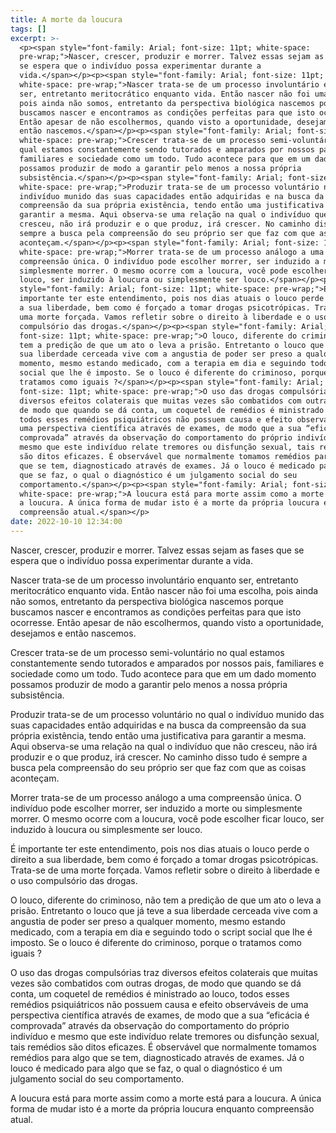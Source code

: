 ```yaml
---
title: A morte da loucura
tags: []
excerpt: >-
  <p><span style="font-family: Arial; font-size: 11pt; white-space:
  pre-wrap;">Nascer, crescer, produzir e morrer. Talvez essas sejam as fases que
  se espera que o indivíduo possa experimentar durante a
  vida.</span></p><p><span style="font-family: Arial; font-size: 11pt;
  white-space: pre-wrap;">Nascer trata-se de um processo involuntário enquanto
  ser, entretanto meritocrático enquanto vida. Então nascer não foi uma escolha,
  pois ainda não somos, entretanto da perspectiva biológica nascemos porque
  buscamos nascer e encontramos as condições perfeitas para que isto ocorresse.
  Então apesar de não escolhermos, quando visto a oportunidade, desejamos e
  então nascemos.</span></p><p><span style="font-family: Arial; font-size: 11pt;
  white-space: pre-wrap;">Crescer trata-se de um processo semi-voluntário no
  qual estamos constantemente sendo tutorados e amparados por nossos pais,
  familiares e sociedade como um todo. Tudo acontece para que em um dado momento
  possamos produzir de modo a garantir pelo menos a nossa própria
  subsistência.</span></p><p><span style="font-family: Arial; font-size: 11pt;
  white-space: pre-wrap;">Produzir trata-se de um processo voluntário no qual o
  indivíduo munido das suas capacidades então adquiridas e na busca da
  compreensão da sua própria existência, tendo então uma justificativa para
  garantir a mesma. Aqui observa-se uma relação na qual o indivíduo que não
  cresceu, não irá produzir e o que produz, irá crescer. No caminho disso tudo é
  sempre a busca pela compreensão do seu próprio ser que faz com que as coisas
  aconteçam.</span></p><p><span style="font-family: Arial; font-size: 11pt;
  white-space: pre-wrap;">Morrer trata-se de um processo análogo a uma
  compreensão única. O indivíduo pode escolher morrer, ser induzido a morte ou
  simplesmente morrer. O mesmo ocorre com a loucura, você pode escolher ficar
  louco, ser induzido à loucura ou simplesmente ser louco.</span></p><p><span
  style="font-family: Arial; font-size: 11pt; white-space: pre-wrap;">É
  importante ter este entendimento, pois nos dias atuais o louco perde o direito
  a sua liberdade, bem como é forçado a tomar drogas psicotrópicas. Trata-se de
  uma morte forçada. Vamos refletir sobre o direito à liberdade e o uso
  compulsório das drogas.</span></p><p><span style="font-family: Arial;
  font-size: 11pt; white-space: pre-wrap;">O louco, diferente do criminoso, não
  tem a predição de que um ato o leva a prisão. Entretanto o louco que já teve a
  sua liberdade cerceada vive com a angustia de poder ser preso a qualquer
  momento, mesmo estando medicado, com a terapia em dia e seguindo todo o script
  social que lhe é imposto. Se o louco é diferente do criminoso, porque o
  tratamos como iguais ?</span></p><p><span style="font-family: Arial;
  font-size: 11pt; white-space: pre-wrap;">O uso das drogas compulsórias traz
  diversos efeitos colaterais que muitas vezes são combatidos com outras drogas,
  de modo que quando se dá conta, um coquetel de remédios é ministrado ao louco,
  todos esses remédios psiquiátricos não possuem causa e efeito observáveis de
  uma perspectiva científica através de exames, de modo que a sua “eficácia é
  comprovada” através da observação do comportamento do próprio indivíduo e
  mesmo que este indivíduo relate tremores ou disfunção sexual, tais remédios
  são ditos eficazes. É observável que normalmente tomamos remédios para algo
  que se tem, diagnosticado através de exames. Já o louco é medicado para algo
  que se faz, o qual o diagnóstico é um julgamento social do seu
  comportamento.</span></p><p><span style="font-family: Arial; font-size: 11pt;
  white-space: pre-wrap;">A loucura está para morte assim como a morte está para
  a loucura. A única forma de mudar isto é a morte da própria loucura enquanto
  compreensão atual.</span></p>
date: 2022-10-10 12:34:00
---
```


Nascer, crescer, produzir e morrer. Talvez essas sejam as fases que se espera que o indivíduo possa experimentar durante a vida.

Nascer trata-se de um processo involuntário enquanto ser, entretanto meritocrático enquanto vida. Então nascer não foi uma escolha, pois ainda não somos, entretanto da perspectiva biológica nascemos porque buscamos nascer e encontramos as condições perfeitas para que isto ocorresse. Então apesar de não escolhermos, quando visto a oportunidade, desejamos e então nascemos.

Crescer trata-se de um processo semi-voluntário no qual estamos constantemente sendo tutorados e amparados por nossos pais, familiares e sociedade como um todo. Tudo acontece para que em um dado momento possamos produzir de modo a garantir pelo menos a nossa própria subsistência.

Produzir trata-se de um processo voluntário no qual o indivíduo munido das suas capacidades então adquiridas e na busca da compreensão da sua própria existência, tendo então uma justificativa para garantir a mesma. Aqui observa-se uma relação na qual o indivíduo que não cresceu, não irá produzir e o que produz, irá crescer. No caminho disso tudo é sempre a busca pela compreensão do seu próprio ser que faz com que as coisas aconteçam.

Morrer trata-se de um processo análogo a uma compreensão única. O indivíduo pode escolher morrer, ser induzido a morte ou simplesmente morrer. O mesmo ocorre com a loucura, você pode escolher ficar louco, ser induzido à loucura ou simplesmente ser louco.

É importante ter este entendimento, pois nos dias atuais o louco perde o direito a sua liberdade, bem como é forçado a tomar drogas psicotrópicas. Trata-se de uma morte forçada. Vamos refletir sobre o direito à liberdade e o uso compulsório das drogas.

O louco, diferente do criminoso, não tem a predição de que um ato o leva a prisão. Entretanto o louco que já teve a sua liberdade cerceada vive com a angustia de poder ser preso a qualquer momento, mesmo estando medicado, com a terapia em dia e seguindo todo o script social que lhe é imposto. Se o louco é diferente do criminoso, porque o tratamos como iguais ?

O uso das drogas compulsórias traz diversos efeitos colaterais que muitas vezes são combatidos com outras drogas, de modo que quando se dá conta, um coquetel de remédios é ministrado ao louco, todos esses remédios psiquiátricos não possuem causa e efeito observáveis de uma perspectiva científica através de exames, de modo que a sua “eficácia é comprovada” através da observação do comportamento do próprio indivíduo e mesmo que este indivíduo relate tremores ou disfunção sexual, tais remédios são ditos eficazes. É observável que normalmente tomamos remédios para algo que se tem, diagnosticado através de exames. Já o louco é medicado para algo que se faz, o qual o diagnóstico é um julgamento social do seu comportamento.

A loucura está para morte assim como a morte está para a loucura. A única forma de mudar isto é a morte da própria loucura enquanto compreensão atual.
<!-- more -->

